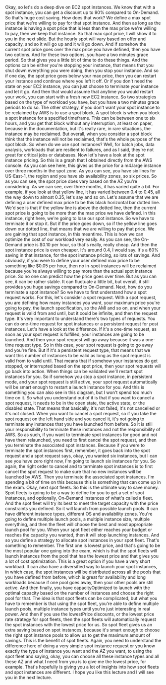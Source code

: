 
<v Instructor>Okay, so let's do a deep dive</v>
on EC2 spot instances.
We know that with a spot instance,
you can get a discount up to 90% compared to On-Demand.
So that's huge cost saving.
How does that work?
We define a max spot price that we're willing to pay
for that spot instance.
And then as long as the instance is having a spot price
that is less than the max price we're willing to pay,
then we keep that instance.
So that max spot price, I will show it to you
in the next slide.
But the hourly spot will vary based on offer and capacity,
and so it will go up and it will go down.
And if somehow the current spot price
goes over the max price you have defined,
then you have two options.
And for these two options,
you have a two minutes grace period.
So that gives you a little bit of time to do these things.
And the options can be either you're stopping your instance,
that means that you shut down everything you were doing,
then you stop your instance.
And so if one day, the spot price goes below your max price,
then you can restart your instance
and continue where you left it off.
Or if you don't need the state on your EC2 instance,
you can just choose to terminate your instance
and let it go.
And then that would assume
that anytime you would restart your work,
you can start with a fresh new EC2 instance.
So two strategies based on the type of workload you have,
but you have a two minutes grace periods to do so.
The other strategy, if you don't want your spot instance
to be reclaimed by AWS is to use a spot block.
A spot block is when you block a spot instance
for a specified timeframe.
This can be between one to six hours,
and you get that block without any interruption,
at least on paper, because in the documentation,
but it's really rare, in rare situations,
the instance may be reclaimed.
But overall, when you consider a spot block
think that the instance will not be reclaimed,
that's the whole purpose of the spot block.
So when do we use spot instances?
Well, for batch jobs, data analysis,
workloads that are resilient to failures,
and as I said, they're not great
for critical jobs or databases.
Now let's have a look at the spot instance pricing.
So this is a graph that I obtained directly
from the AWS console.
As you can see here, this gives us the price
for a m4.large instance over three months in the spot zone.
As you can see, you have six lines for US-East-1,
the region and you have six availability zones,
so six prices.
So as you can see, the spot price does vary
based on the AZ you're considering.
As we can see, over three months, it has varied quite a bit.
For example, if you look at that yellow line,
it has varied between 0.4 to 0.45,
all the way down to almost 0.35, let's say and so on.
Let's assume that we are defining a user defined max price
to be this black horizontal bar dotted line.
We'd see is that if the yellow line is above
the dotted line, then the current spot price is going
to be more than the max price we have defined.
In this instance, right here,
we're going to lose our spot instance.
So we have to terminate it or stop it.
But if the price goes down,
so if the yellow line goes down our dotted line,
that means that we are willing to pay that price.
We are gaining that spot instance, in this meantime.
This is how we can optimize the cost
of our workload very easily.
As you can see, the On-Demand price is $0.10 per hour,
so that's really, really cheap.
And then the spot instance price is even cheaper.
It's around 0.4, I would say.
It's a 60% saving in that instance,
for the spot instance pricing, so lots of savings.
And obviously, if you were to define
your user defined max price
to be something like $0.05 per hour,
then no in-spot instances will be reclaimed
because you're always willing
to pay more than the actual spot instance price.
So no one can predict how the price goes over time.
But as you can see, it can be rather stable.
It can fluctuate a little bit, but overall,
it still provides you huge savings compared to On-Demand.
Next, how do you terminate a spot instance?
So we have to first understand how a spot request works.
For this, let's consider a spot request.
With a spot request,
you are defining how many instances you want,
your maximum price you're going to pay,
the launch specification, so the AMI and so on,
and when your request is valid from and until,
but it could be infinite, and then the request type.
It's very important to understand
there's two types of requests.
You can do one-time request for spot instances
or a persistent request for post instances.
Let's have a look at the difference.
If it's a one-time request,
as soon as your spot request is fulfilled,
your instances are going to be launched.
And then your spot request will go away
because it was a one-time request type.
So in this case, your spot request is going to go away
and you're fine.
But if it's a persistent request type,
that means that we want this number of instances to be valid
as long as the spot request is valid from to valid until.
That means that if somehow your instances do get stopped,
or interrupted based on the spot price,
then your spot requests will go back into action.
When things can be validated
we'll restart spot instances for you.
So if somehow you stop a spot instance, in persistent mode,
and your spot request is still active,
your spot request automatically will be smart enough
to restart a launch instance for you.
And this is something you can also see in this diagram,
but I won't spend too much time on it.
So what you understand out of it
is that if you want to cancel a spot request,
it needs to be in the open state,
the active state, or the disabled state.
That means that basically, it's not failed,
it's not cancelled or it's not closed.
When you want to cancel a spot request,
so if you take the spot request on the left hand side
and you cancel it, it's not going to terminate any instances
that you have launched from before.
So it is still your responsibility
to terminate these instances
and not the responsibility of AWS.
So as such, if you want to terminate spot instances
for good and not have them relaunched,
you need to first cancel the spot request,
and then you terminate the associated spot instances.
Because if you were to terminate the spot instances first,
remember, it goes back into the spot request
and a spot request says, okay, you wanted six instances,
but I can see you have zero right now,
I'm going to launch six instances for you.
So again, the right order to cancel
and to terminate spot instances is
to first cancel the spot request to make sure
that no new instances will be launched by AWS.
Then you terminate the associated spot instances.
I'm spending a bit of time on this
because this is something that can come up in the exam.
Okay, next spot fleets.
So this is the ultimate way to save money.
Spot fleets is going to be a way to define for you
to get a set of spot instances, and optionally,
On-Demand instances of what's called a fleet.
And the spot fleet will try its best
to meet the target capacity
with the price constraints you defined.
So it will launch from possible launch pools.
It can have different instance types,
different OS and availability zones.
You're going to define multiple launch pools,
a multiple instance size, multiple everything,
and then the fleet will choose the best
and most appropriate launch pool for you.
When your spot fleet either reaches your budget
or reaches the capacity you wanted,
then it will stop launching instances.
And so you define a strategy
to allocate spot instances in your spot fleet.
That's something to remember.
The first one is lowest price,
and that's going to be the most popular one
going into the exam,
which is that the spot fleets will launch instances
from the pool that has the lowest price
and that gives you a lot of cost optimization.
This is a great option if you have a very short workload.
It can also have a diversified way
to launch your spot instances, in which case,
the spot instances will be distributed
across all the pools that you have defined from before,
which is great for availability and long workloads
because if one pool goes away,
then your other pools are still active.
And then finally, you have capacityOptimized
to launch with the optimal capacity based on the number
of instances and choose the right pool for that.
The idea is that spot fleets can be complicated,
but what you have to remember is that using the spot fleet,
you're able to define multiple launch pools,
multiple instance types
until you're just interesting in real power.
And then if you use the lowestPrice discounts,
or the lowest price rate strategy for spot fleets,
then the spot fleets will automatically request
the spot instances with the lowest price for us.
So spot fleet gives us an extra saving
based on spot instances, because it's smart enough
to choose the right spot instance pools
to allow us to get the maximum amount of savings.
This is the benefit of spot fleets.
Again, you need to understand the difference here
of doing a very simple spot instance request
or you know exactly the type of instance you want
and the AZ you want, to using the spot fleet and saying,
okay, you can choose all these instance types
and all these AZ and what I need from you
is to give me the lowest price, for example.
That's hopefully is giving you a lot of insights
into how spot fleets and spot instances are different.
I hope you like this lecture
and I will see you in the next lecture.